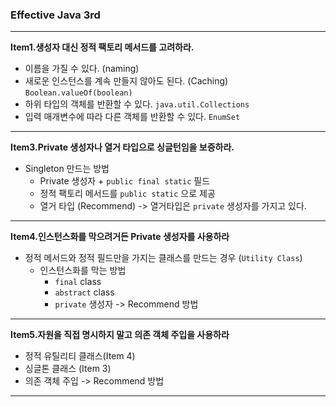 ### Effective Java 3rd

---

**Item1.생성자 대신 정적 팩토리 메서드를 고려하라.** 
* 이름을 가질 수 있다. (naming)
* 새로운 인스턴스를 계속 만들지 않아도 된다. (Caching) ```Boolean.valueOf(boolean)```
* 하위 타입의 객체를 반환할 수 있다. ```java.util.Collections```
* 입력 매개변수에 따라 다른 객체를 반환할 수 있다. ```EnumSet```
---  
**Item3.Private 생성자나 열거 타입으로 싱글턴임을 보증하라.**
* Singleton 만드는 방법
  * Private 생성자 + ```public final static``` 필드
  * 정적 팩토리 메서드를 ```public static``` 으로 제공
  * 열거 타입 (Recommend) -> 열거타입은 ```private``` 생성자를 가지고 있다.
---
**Item4.인스턴스화를 막으려거든 Private 생성자를 사용하라** 
* 정적 메서드와 정적 필드만을 가지는 클래스를 만드는 경우 (```Utility Class```)
  * 인스턴스화를 막는 방법
    * `final` class
    * `abstract` class
    * `private` 생성자 -> Recommend 방법
---
**Item5.자원을 직접 명시하지 말고 의존 객체 주입을 사용하라**
* 정적 유틸리티 클래스(Item 4)
* 싱글톤 클래스 (Item 3)
* 의존 객체 주입 -> Recommend 방법
---
